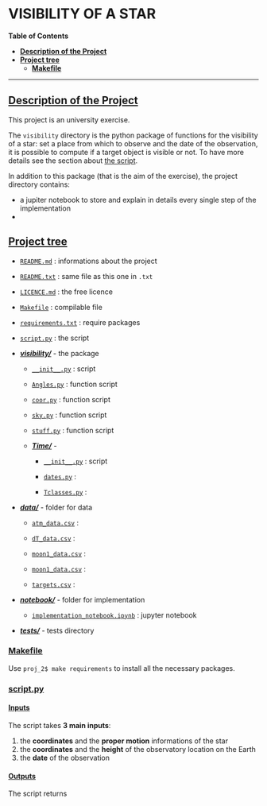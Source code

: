 
# VISIBILITY OF A STAR

**Table of Contents**<a id='toc0_'></a> 

- [**Description of the Project**](#toc1_)
- [**Project tree**](#toc2_)
    - [**Makefile**](#toc2_1_)


---

## <a id='toc1_'></a>[Description of the Project](#toc0_)

This project is an university exercise. 

The `visibility` directory is the python package of functions for the visibility of a star: set a place from which to observe and the date of the observation, it is possible to compute if a target object is visible or not. To have more details see the section about [<u>the script</u>](#toc2_4_).

In addition to this package (that is the aim of the exercise), the project directory contains:

- a jupiter notebook to store and explain in details every single step of the implementation 
- 



## <a id='toc2_'></a>[Project tree](#toc0_)

- [`README.md`](README.md) : informations about the project 

- [`README.txt`](README.txt) : same file as this one in `.txt`

- [`LICENCE.md`](LICENCE.md) : the free licence

- [`Makefile`](Makefile) : compilable file

- [`requirements.txt`](requirements.txt) : require packages

- [`script.py`](script.py) : the script

- [***visibility/***](visibility) - the package

    - [`__init__.py`](visibility/__init__.py) : script

    - [`Angles.py`](visibility/Angles.py) : function script

    - [`coor.py`](visibility/coor.py) : function script

    - [`sky.py`](visibility/sky.py) : function script
    
    - [`stuff.py`](visibility/stuff.py) : function script

    - [***Time/***](visibility/Time) - 
    
        - [`__init__.py`](visibility/Time/__init__.py) : script

        - [`dates.py`](visibility/Time/dates.py) : 

        - [`Tclasses.py`](visibility/Time/Tclasses.py) :

- [***data/***](data) - folder for data

    - [`atm_data.csv`](data/atm_data.csv) : 

    - [`dT_data.csv`](data/dT_data.csv) :

    - [`moon1_data.csv`](data/moon1_data.csv) : 

    - [`moon1_data.csv`](data/moon1_data.csv) : 

    - [`targets.csv`](data/targets.csv) :

- [***notebook/***](notebook) - folder for implementation

    - [`implementation_notebook.ipynb`](notebook/implementation_notebook.ipynb) : jupyter notebook
    
    
- [***tests/***](tests) - tests directory



### <a id='toc2_1_'></a>[Makefile](#toc0_)

Use `proj_2$ make requirements` to install all the necessary packages.


### <a id='toc2_4_'></a>[script.py](#toc0_)

#### <a id='toc1_1_'></a>[Inputs](#toc0_)

The script takes **3 main inputs**: 

1. the **coordinates** and the **proper motion** informations of the star
2. the **coordinates** and the **height** of the observatory location on the Earth
3. the **date** of the observation

#### <a id='toc1_2_'></a>[Outputs](#toc0_)

The script returns 
